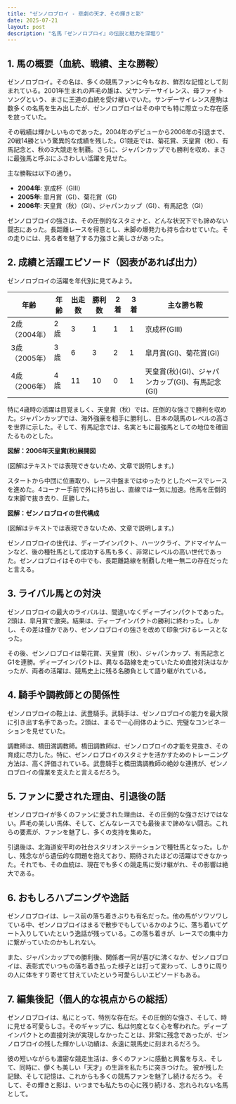 ```yaml
---
title: "ゼンノロブロイ - 悲劇の天才、その輝きと影"
date: 2025-07-21
layout: post
description: "名馬『ゼンノロブロイ』の伝説と魅力を深堀り"
---
```


## 1. 馬の概要（血統、戦績、主な勝鞍）

ゼンノロブロイ。その名は、多くの競馬ファンに今もなお、鮮烈な記憶として刻まれている。2001年生まれの芦毛の雄は、父サンデーサイレンス、母ファイトソングという、まさに王道の血統を受け継いでいた。サンデーサイレンス産駒は数多くの名馬を生み出したが、ゼンノロブロイはその中でも特に際立った存在感を放っていた。

その戦績は輝かしいものであった。2004年のデビューから2006年の引退まで、20戦14勝という驚異的な成績を残した。G1競走では、菊花賞、天皇賞（秋）、有馬記念と、秋の3大競走を制覇。さらに、ジャパンカップでも勝利を収め、まさに最強馬と呼ぶにふさわしい活躍を見せた。

主な勝鞍は以下の通り。

* **2004年**:  京成杯（GⅢ）
* **2005年**:  皐月賞（GⅠ）、菊花賞（GⅠ）
* **2006年**: 天皇賞（秋）（GⅠ）、ジャパンカップ（GⅠ）、有馬記念（GⅠ）


ゼンノロブロイの強さは、その圧倒的なスタミナと、どんな状況下でも諦めない闘志にあった。長距離レースを得意とし、末脚の爆発力も持ち合わせていた。その走りには、見る者を魅了する力強さと美しさがあった。


## 2. 成績と活躍エピソード（図表があれば出力）

ゼンノロブロイの活躍を年代別に見てみよう。

| 年齢 | 年齢 | 出走数 | 勝利数 | 2着 | 3着 | 主な勝ち鞍 |
|---|---|---|---|---|---|---|
| 2歳（2004年） | 2歳 | 3 | 1 | 1 | 1 | 京成杯(GⅢ) |
| 3歳（2005年） | 3歳 | 6 | 3 | 2 | 1 | 皐月賞(GⅠ)、菊花賞(GⅠ) |
| 4歳（2006年） | 4歳 | 11 | 10 | 0 | 1 | 天皇賞(秋)(GⅠ)、ジャパンカップ(GⅠ)、有馬記念(GⅠ) |


特に4歳時の活躍は目覚ましく、天皇賞（秋）では、圧倒的な強さで勝利を収めた。ジャパンカップでは、海外強豪を相手に勝利し、日本の競馬のレベルの高さを世界に示した。そして、有馬記念では、名実ともに最強馬としての地位を確固たるものとした。


**図解：2006年天皇賞(秋)展開図**

(図解はテキストでは表現できないため、文章で説明します。)

スタートから中団に位置取り、レース中盤まではゆったりとしたペースでレースを進めた。4コーナー手前で外に持ち出し、直線では一気に加速。他馬を圧倒的な末脚で抜き去り、圧勝した。


**図解：ゼンノロブロイの世代構成**

(図解はテキストでは表現できないため、文章で説明します。)

ゼンノロブロイの世代は、ディープインパクト、ハーツクライ、アドマイヤムーンなど、後の種牡馬として成功する馬も多く、非常にレベルの高い世代であった。ゼンノロブロイはその中でも、長距離路線を制覇した唯一無二の存在だったと言える。


## 3. ライバル馬との対決

ゼンノロブロイの最大のライバルは、間違いなくディープインパクトであった。2頭は、皐月賞で激突。結果は、ディープインパクトの勝利に終わった。しかし、その差は僅かであり、ゼンノロブロイの強さを改めて印象づけるレースとなった。

その後、ゼンノロブロイは菊花賞、天皇賞（秋）、ジャパンカップ、有馬記念とG1を連勝。ディープインパクトは、異なる路線を走っていたため直接対決はなかったが、両者の活躍は、競馬史上に残る名勝負として語り継がれている。


## 4. 騎手や調教師との関係性

ゼンノロブロイの鞍上は、武豊騎手。武騎手は、ゼンノロブロイの能力を最大限に引き出す名手であった。2頭は、まるで一心同体のように、完璧なコンビネーションを見せていた。

調教師は、橋田満調教師。橋田調教師は、ゼンノロブロイの才能を見抜き、その育成に尽力した。特に、ゼンノロブロイのスタミナを活かすためのトレーニング方法は、高く評価されている。武豊騎手と橋田満調教師の絶妙な連携が、ゼンノロブロイの偉業を支えたと言えるだろう。


## 5. ファンに愛された理由、引退後の話

ゼンノロブロイが多くのファンに愛された理由は、その圧倒的な強さだけではない。芦毛の美しい馬体、そして、どんなレースでも最後まで諦めない闘志。これらの要素が、ファンを魅了し、多くの支持を集めた。

引退後は、北海道安平町の社台スタリオンステーションで種牡馬となった。しかし、残念ながら遺伝的な問題を抱えており、期待されたほどの活躍はできなかった。それでも、その血統は、現在でも多くの競走馬に受け継がれ、その影響は絶大である。


## 6. おもしろハプニングや逸話

ゼンノロブロイは、レース前の落ち着きぶりも有名だった。他の馬がソワソワしている中、ゼンノロブロイはまるで散歩でもしているかのように、落ち着いてゲート入りしていたという逸話が残っている。この落ち着きが、レースでの集中力に繋がっていたのかもしれない。


また、ジャパンカップでの勝利後、関係者一同が喜びに沸くなか、ゼンノロブロイは、表彰式でいつもの落ち着き払った様子とは打って変わって、しきりに周りの人に体をすり寄せて甘えていたという可愛らしいエピソードもある。


## 7. 編集後記（個人的な視点からの総括）

ゼンノロブロイは、私にとって、特別な存在だ。その圧倒的な強さ、そして、時に見せる可愛らしさ。そのギャップに、私は何度となく心を奪われた。ディープインパクトとの直接対決が実現しなかったことは、非常に残念であったが、ゼンノロブロイの残した輝かしい功績は、永遠に競馬史に刻まれるだろう。

彼の短いながらも濃密な競走生活は、多くのファンに感動と興奮を与え、そして、同時に、儚くも美しい「天才」の生涯を私たちに突きつけた。  彼が残した記録、そして記憶は、これからも多くの競馬ファンを魅了し続けるだろう。  そして、その輝きと影は、いつまでも私たちの心に残り続ける、忘れられない名馬として。
